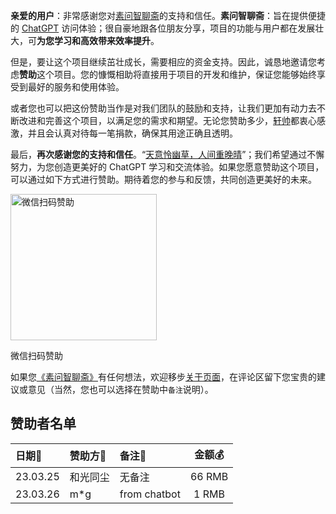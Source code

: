 **亲爱的用户**：非常感谢您对[素问智聊斋](/)的支持和信任。**素问智聊斋**：旨在提供便捷的 [ChatGPT](https://nicelinks.site/tags/ChatGPT) 访问体验；很自豪地跟各位朋友分享，项目的功能与用户都在发展壮大，可**为您学习和高效带来效率提升**。

但是，要让这个项目继续茁壮成长，需要相应的资金支持。因此，诚恳地邀请您考虑**赞助**这个项目。您的慷慨相助将直接用于项目的开发和维护，保证您能够始终享受到最好的服务和使用体验。

或者您也可以把这份赞助当作是对我们团队的鼓励和支持，让我们更加有动力去不断改进和完善这个项目，以满足您的需求和期望。无论您赞助多少，[轩帅](https://nicejade.bio.link/)都衷心感激，并且会认真对待每一笔捐款，确保其用途正确且透明。

最后，**再次感谢您的支持和信任**。“[天意怜幽草，人间重晚晴](https://forum.lovejade.cn/d/139)”；我们希望通过不懈努力，为您创造更美好的 ChatGPT 学习和交流体验。如果您愿意赞助这个项目，可以通过如下方式进行赞助。期待着您的参与和反馈，共同创造更美好的未来。

<div class="m-auto text-center">
  <img style="margin: 0" class="shadow-md" width=234 src="https://nicelinks.site/static/img/reward_wexin.jpg"  alt="微信扫码赞助" />
  <p class="font-medium text-gray-600">微信扫码赞助</p>
</div>

如果您[《素问智聊斋》](/)有任何想法，欢迎移步[关于页面](#/about)，在评论区留下您宝贵的建议或意见（当然，您也可以选择在赞助中`备注`说明）。

<h2 class="md:text-base">赞助者名单</h2>

| 日期📅     | 赞助方🙏   | 备注📝       | 金额💰 |
| :--- | :--- | :--- | :---: |
| 23.03.25 | 和光同尘 | 无备注       | 66 RMB |
| 23.03.26 | m*g | from chatbot | 1 RMB  |